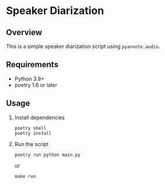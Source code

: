 # Speaker Diarization
## Overview
This is a simple speaker diarization script using `pyannote.audio`.

## Requirements
- Python 3.9+
- poetry 1.6 or later

## Usage
1. Install dependencies
    ```shell
    poetry shell
    poetry install
    ```

2. Run the script
    ```shell
    poetry run python main.py
    ```
    or
    ```shell
    make run
    ```
